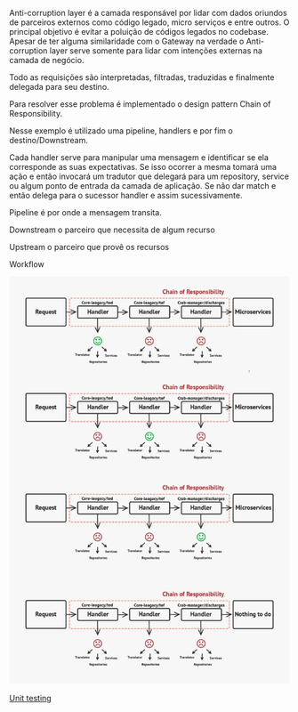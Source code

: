 
Anti-corruption layer é a camada responsável por lidar com dados oriundos de parceiros externos como código legado, micro serviços e entre outros.
O principal objetivo é evitar a poluição de códigos legados no codebase.
Apesar de ter alguma similaridade com o Gateway na verdade o Anti-corruption layer serve somente para lidar com intenções externas na camada de negócio.   

Todo as requisições são interpretadas, filtradas, traduzidas e finalmente delegada para seu destino.  

Para resolver esse problema é implementado o design pattern Chain of Responsibility.  

Nesse exemplo é utilizado uma pipeline, handlers e por fim o destino/Downstream.  

Cada handler serve para manipular uma mensagem e identificar se ela corresponde as suas expectativas. Se isso ocorrer a mesma tomará uma ação e então invocará um tradutor que delegará para um repository, service ou algum ponto de entrada da camada de aplicação. 
Se não dar match e então delega para o sucessor handler e assim sucessivamente.  

Pipeline é por onde a mensagem transita.  

Downstream o parceiro que necessita de algum recurso

Upstream o parceiro que provê os recursos  

Workflow

![Image](../assets/chain_responsability.jpg?raw=true)

[Unit testing](../tests/AntiCorruptionLayer)
